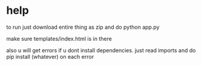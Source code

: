 # help


to run just download entire thing as zip and do python app.py 

make sure templates/index.html is in there


also u will get errors if u dont install dependencies. just read imports and do pip install (whatever) on each error
